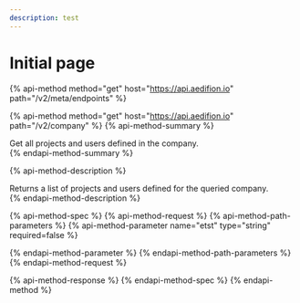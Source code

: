 ```yaml
---
description: test
---
```


# Initial page

{% api-method method="get" host="https://api.aedifion.io" path="/v2/meta/endpoints" %}

{% api-method method="get" host="https://api.aedifion.io" path="/v2/company" %}
{% api-method-summary %}
  
 Get all projects and users defined in the company.   
{% endapi-method-summary %}

{% api-method-description %}
  
Returns a list of projects and users defined for the queried company.   
{% endapi-method-description %}

{% api-method-spec %}
{% api-method-request %}
{% api-method-path-parameters %}
{% api-method-parameter name="etst" type="string" required=false %}

{% endapi-method-parameter %}
{% endapi-method-path-parameters %}
{% endapi-method-request %}

{% api-method-response %}
{% endapi-method-spec %}
{% endapi-method %}



